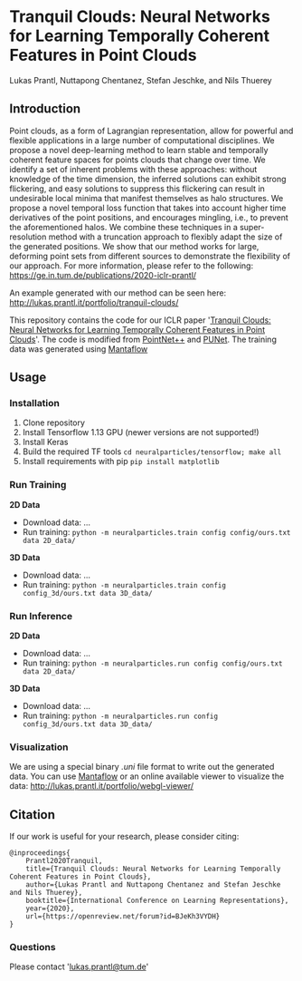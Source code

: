 # Tranquil Clouds: Neural Networks for Learning Temporally Coherent Features in Point Clouds
Lukas Prantl, Nuttapong Chentanez, Stefan Jeschke, and Nils Thuerey

## Introduction
Point clouds, as a form of Lagrangian representation, allow for powerful and 
flexible applications in a large number of computational disciplines. We propose 
a novel deep-learning method to learn stable and temporally coherent feature 
spaces for points clouds that change over time. We identify a set of inherent 
problems with these approaches: without knowledge of the time dimension, the 
inferred solutions can exhibit strong flickering, and easy solutions to suppress 
this flickering can result in undesirable local minima that manifest themselves 
as halo structures. We propose a novel temporal loss function that takes into 
account higher time derivatives of the point positions, and encourages mingling, 
i.e., to prevent the aforementioned halos. We combine these techniques in a 
super-resolution method with a truncation approach to flexibly adapt the size of 
the generated positions. We show that our method works for large, deforming 
point sets from different sources to demonstrate the flexibility of our approach.
For more information, please refer to the following: 
https://ge.in.tum.de/publications/2020-iclr-prantl/

An example generated with our method can be seen here: http://lukas.prantl.it/portfolio/tranquil-clouds/

This repository contains the code for our ICLR paper 
'[Tranquil Clouds: Neural Networks for Learning Temporally Coherent Features in Point Clouds](https://openreview.net/forum?id=BJeKh3VYDH)'. 
The code is modified from [PointNet++](https://github.com/charlesq34/pointnet2) 
and [PUNet](https://github.com/yulequan/PU-Net/blob/master/README.md).
The training data was generated using [Mantaflow](http://mantaflow.com)

## Usage

### Installation
1.  Clone repository
2.  Install Tensorflow 1.13 GPU (newer versions are not supported!)
3.  Install Keras
4.  Build the required TF tools `cd neuralparticles/tensorflow; make all`
5.  Install requirements with pip `pip install matplotlib`

### Run Training
**2D Data** 
*  Download data: ... 
*  Run training: `python -m neuralparticles.train config config/ours.txt data 2D_data/`

**3D Data**
*  Download data: ...
*  Run training: `python -m neuralparticles.train config config_3d/ours.txt data 3D_data/`

### Run Inference
**2D Data**
*   Download data: ... 
*   Run training: `python -m neuralparticles.run config config/ours.txt data 2D_data/`

**3D Data**
*   Download data: ...
*   Run training: `python -m neuralparticles.run config config_3d/ours.txt data 3D_data/`

### Visualization
We are using a special binary *.uni* file format to write out the generated data.
You can use [Mantaflow](http://mantaflow.com) or an online available viewer to visualize the data:
http://lukas.prantl.it/portfolio/webgl-viewer/

## Citation

If our work is useful for your research, please consider citing:

    @inproceedings{
        Prantl2020Tranquil,
        title={Tranquil Clouds: Neural Networks for Learning Temporally Coherent Features in Point Clouds},
        author={Lukas Prantl and Nuttapong Chentanez and Stefan Jeschke and Nils Thuerey},
        booktitle={International Conference on Learning Representations},
        year={2020},
        url={https://openreview.net/forum?id=BJeKh3VYDH}
    }

### Questions

Please contact 'lukas.prantl@tum.de'
